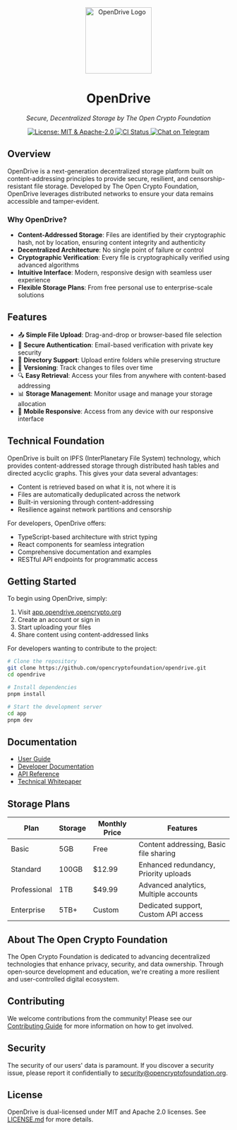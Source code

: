 <div align="center">
  <img src="https://bafkreihge6rx6ykdcdmspwvh4oweojqsvzoyhjgqp6yfqkgo2b45l27auq.ipfs.w3s.link/" alt="OpenDrive Logo" width="150px" />
  <h1>OpenDrive</h1>
  <p><em>Secure, Decentralized Storage by The Open Crypto Foundation</em></p>

  <p>
    <a href="https://github.com/opencryptofoundation/opendrive/blob/main/LICENSE.md">
      <img src="https://img.shields.io/badge/License-MIT%20%26%20Apache--2.0-blue.svg" alt="License: MIT & Apache-2.0">
    </a>
    <a href="https://github.com/opencryptofoundation/opendrive/actions">
      <img src="https://github.com/opencryptofoundation/opendrive/workflows/CI/badge.svg" alt="CI Status">
    </a>
    <a href="https://t.me/opencryptofoundation">
      <img src="https://img.shields.io/badge/chat-telegram-blue?logo=telegram" alt="Chat on Telegram">
    </a>
  </p>
</div>

## Overview

OpenDrive is a next-generation decentralized storage platform built on content-addressing principles to provide secure, resilient, and censorship-resistant file storage. Developed by The Open Crypto Foundation, OpenDrive leverages distributed networks to ensure your data remains accessible and tamper-evident.

### Why OpenDrive?

- **Content-Addressed Storage**: Files are identified by their cryptographic hash, not by location, ensuring content integrity and authenticity
- **Decentralized Architecture**: No single point of failure or control
- **Cryptographic Verification**: Every file is cryptographically verified using advanced algorithms
- **Intuitive Interface**: Modern, responsive design with seamless user experience
- **Flexible Storage Plans**: From free personal use to enterprise-scale solutions

## Features

- 📤 **Simple File Upload**: Drag-and-drop or browser-based file selection
- 🔐 **Secure Authentication**: Email-based verification with private key security
- 📂 **Directory Support**: Upload entire folders while preserving structure
- 🔄 **Versioning**: Track changes to files over time
- 🔍 **Easy Retrieval**: Access your files from anywhere with content-based addressing
- 📊 **Storage Management**: Monitor usage and manage your storage allocation
- 📱 **Mobile Responsive**: Access from any device with our responsive interface

## Technical Foundation

OpenDrive is built on IPFS (InterPlanetary File System) technology, which provides content-addressed storage through distributed hash tables and directed acyclic graphs. This gives your data several advantages:

- Content is retrieved based on what it is, not where it is
- Files are automatically deduplicated across the network
- Built-in versioning through content-addressing
- Resilience against network partitions and censorship

For developers, OpenDrive offers:
- TypeScript-based architecture with strict typing
- React components for seamless integration
- Comprehensive documentation and examples
- RESTful API endpoints for programmatic access

## Getting Started

To begin using OpenDrive, simply:

1. Visit [app.opendrive.opencrypto.org](https://app.opendrive.opencrypto.org)
2. Create an account or sign in
3. Start uploading your files
4. Share content using content-addressed links

For developers wanting to contribute to the project:

```bash
# Clone the repository
git clone https://github.com/opencryptofoundation/opendrive.git
cd opendrive

# Install dependencies
pnpm install

# Start the development server
cd app
pnpm dev
```

## Documentation

- [User Guide](https://docs.opendrive.opencrypto.org/user-guide)
- [Developer Documentation](https://docs.opendrive.opencrypto.org/developers)
- [API Reference](https://docs.opendrive.opencrypto.org/api)
- [Technical Whitepaper](https://docs.opendrive.opencrypto.org/whitepaper)

## Storage Plans

| Plan | Storage | Monthly Price | Features |
|------|---------|---------------|----------|
| Basic | 5GB | Free | Content addressing, Basic file sharing |
| Standard | 100GB | $12.99 | Enhanced redundancy, Priority uploads |
| Professional | 1TB | $49.99 | Advanced analytics, Multiple accounts |
| Enterprise | 5TB+ | Custom | Dedicated support, Custom API access |

## About The Open Crypto Foundation

The Open Crypto Foundation is dedicated to advancing decentralized technologies that enhance privacy, security, and data ownership. Through open-source development and education, we're creating a more resilient and user-controlled digital ecosystem.

## Contributing

We welcome contributions from the community! Please see our [Contributing Guide](CONTRIBUTING.md) for more information on how to get involved.

## Security

The security of our users' data is paramount. If you discover a security issue, please report it confidentially to [security@opencryptofoundation.org](mailto:security@opencryptofoundation.org).

## License

OpenDrive is dual-licensed under MIT and Apache 2.0 licenses. See [LICENSE.md](LICENSE.md) for more details.
